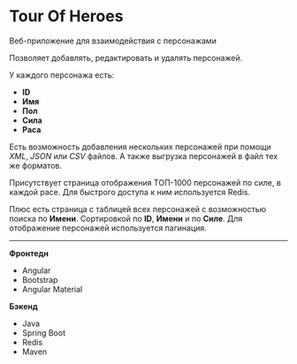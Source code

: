 # Tour Of Heroes

Веб-приложение для взаимодействия с персонажами

Позволяет добавлять, редактировать и удалять персонажей. 

У каждого персонажа есть:
* **ID**
* **Имя**
* **Пол**
* **Сила**
* **Раса**

Есть возможность добавления нескольких персонажей при помощи *XML*, *JSON* или *CSV* файлов.
А также выгрузка персонажей в файл тех же форматов.

Присутствует страница отображения ТОП-1000 персонажей по силе, в каждой расе. Для быстрого доступа к ним используется Redis.

Плюс есть страница с таблицей всех персонажей с возможностью поиска по **Имени**. Сортировкой по **ID**, **Имени** и по **Силе**.
Для отображение персонажей используется пагинация.
***
**Фронтедн**
* Angular
* Bootstrap
* Angular Material

**Бэкенд**
* Java
* Spring Boot
* Redis
* Maven
